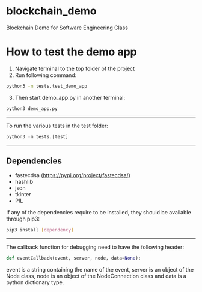 # blockchain_demo
Blockchain Demo for Software Engineering Class

# How to test the demo app

1. Navigate terminal to the top folder of the project
2. Run following command:
```bash
python3 -m tests.test_demo_app
```
3. Then start demo_app.py in another terminal:
```bash
python3 demo_app.py
```
  *  *  *  *  *
To run the various tests in the test folder:
```python
python3 -m tests.[test]
```

  *  *  *  *  *

## Dependencies

* fastecdsa (https://pypi.org/project/fastecdsa/)
* hashlib
* json
* tkinter
* PIL

If any of the dependencies require to be installed, they should be available through pip3:
```bash
pip3 install [dependency]
```

  *  *  *  *  *

The callback function for debugging need to have the following header:
```python
def eventCallback(event, server, node, data=None):
```
event is a string containing the name of the event, server is an object of the Node class, node is an object of the NodeConnection class and data is a python dictionary type.
